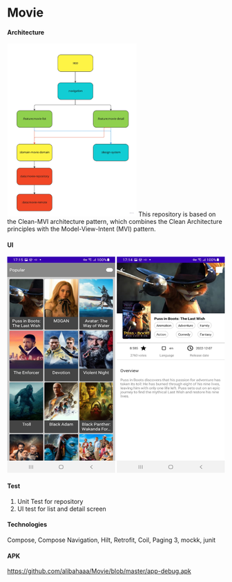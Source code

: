 # Movie

#### Architecture
<img src="image/arch.jpg" alt="Movie" width="300" height="400">
This repository is based on the Clean-MVI architecture pattern, which combines the Clean Architecture principles with the Model-View-Intent (MVI) pattern.


#### UI
<img src="image/list.jpg" alt="Movie" width="250" height="500">    <img src="image/detail.jpg" alt="Movie" width="250" height="500">


#### Test
1. Unit Test for repository
2. UI test for list and detail screen


#### Technologies
Compose, Compose Navigation, Hilt, Retrofit, Coil, Paging 3, mockk, junit


#### APK
https://github.com/alibahaaa/Movie/blob/master/app-debug.apk



